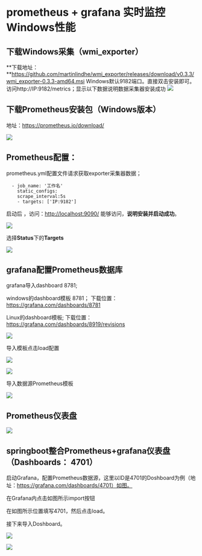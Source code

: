 # prometheus + grafana 实时监控 Windows性能

## 下载Windows采集（wmi_exporter）

**下载地址：**https://github.com/martinlindhe/wmi_exporter/releases/download/v0.3.3/wmi_exporter-0.3.3-amd64.msi
Windows默认9182端口。直接双击安装即可。
访问http://IP:9182/metrics；显示以下数据说明数据采集器安装成功
![](https://i.loli.net/2020/01/08/gesJGIBpHc83TZW.png)

## 下载Prometheus安装包（Windows版本）

地址：<https://prometheus.io/download/>

![](https://i.loli.net/2020/01/08/gScxVFWv2z1BMLG.png)

## **Prometheus配置**：

prometheus.yml配置文件请求获取exporter采集器数据；

```
  - job_name: '工作名'
    static_configs:
    scrape_interval:5s
    - targets: ['IP:9182']
```

启动后 ，访问：<http://localhost:9090/>
能够访问，**说明安装并启动成功**。

![](https://i.loli.net/2020/01/08/tDKOwY4Rh3AkmvE.png)

选择**Status**下的**Targets**

![](https://i.loli.net/2020/01/08/YBrO9wodPu6IgCj.png)

## grafana配置Prometheus数据库

grafana导入dashboard 8781;

windows的dashboard模板  8781；
下载位置： <https://grafana.com/dashboards/8781>



Linux的dashboard模板;
下载位置： <https://grafana.com/dashboards/8919/revisions>

![](https://i.loli.net/2020/01/08/FXmBTKnrQRuw4MI.png)

导入模板点击load配置

![](https://i.loli.net/2020/01/08/NJLblwOmevSkoIt.png)

![](https://i.loli.net/2020/01/08/13nI9oDHEv64kmt.png)



导入数据源Prometheus模板

![](https://i.loli.net/2020/01/08/IeYXNPoVDhwCALT.png)



## Prometheus仪表盘

![](https://i.loli.net/2020/01/08/skYhTewRCEQc5af.png)

## springboot整合Prometheus+grafana仪表盘  （Dashboards： 4701）

启动Grafana，配置Prometheus数据源，这里以ID是4701的Doshboard为例（地址：https://grafana.com/dashboards/4701）如图。

在Grafana内点击如图所示import按钮

在如图所示位置填写4701，然后点击load。

接下来导入Doshboard。

![](https://i.loli.net/2020/01/08/ebCjVTKW6iINFkE.png)





![](https://i.loli.net/2020/01/08/ks4F7OoyZ1fWCBH.png)